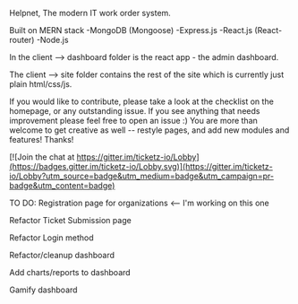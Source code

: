 Helpnet,
The modern IT work order system.

Built on MERN stack
-MongoDB (Mongoose)
-Express.js
-React.js (React-router)
-Node.js


In the client --> dashboard folder is the react app - the admin dashboard.

The client --> site folder contains the rest of the site which is currently just plain html/css/js.

If you would like to contribute, please take a look at the checklist on the homepage, or any outstanding issue.
If you see anything that needs improvement please feel free to open an issue :) You are more than welcome to
get creative as well -- restyle pages, and add new modules and features! Thanks!





[![Join the chat at https://gitter.im/ticketz-io/Lobby](https://badges.gitter.im/ticketz-io/Lobby.svg)](https://gitter.im/ticketz-io/Lobby?utm_source=badge&utm_medium=badge&utm_campaign=pr-badge&utm_content=badge)

TO DO:
Registration page for organizations <-- I'm working on this one

Refactor Ticket Submission page

Refactor Login method

Refactor/cleanup dashboard

Add charts/reports to dashboard

Gamify dashboard
